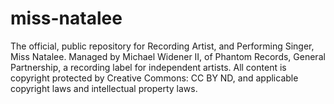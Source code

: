 # miss-natalee
The official, public repository for Recording Artist, and Performing Singer, Miss Natalee. Managed by Michael Widener II, of Phantom Records, General Partnership, a recording label for independent artists.  All content is copyright protected by Creative Commons: CC BY ND, and applicable copyright laws and intellectual property laws.

